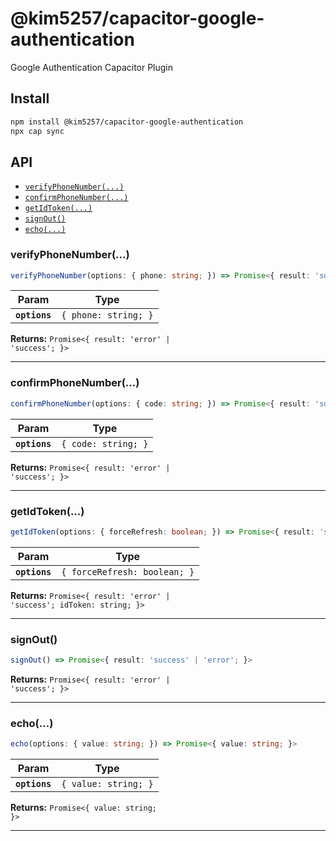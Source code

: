 # @kim5257/capacitor-google-authentication

Google Authentication Capacitor Plugin

## Install

```bash
npm install @kim5257/capacitor-google-authentication
npx cap sync
```

## API

<docgen-index>

* [`verifyPhoneNumber(...)`](#verifyphonenumber)
* [`confirmPhoneNumber(...)`](#confirmphonenumber)
* [`getIdToken(...)`](#getidtoken)
* [`signOut()`](#signout)
* [`echo(...)`](#echo)

</docgen-index>

<docgen-api>
<!--Update the source file JSDoc comments and rerun docgen to update the docs below-->

### verifyPhoneNumber(...)

```typescript
verifyPhoneNumber(options: { phone: string; }) => Promise<{ result: 'success' | 'error'; }>
```

| Param         | Type                            |
| ------------- | ------------------------------- |
| **`options`** | <code>{ phone: string; }</code> |

**Returns:** <code>Promise&lt;{ result: 'error' | 'success'; }&gt;</code>

--------------------


### confirmPhoneNumber(...)

```typescript
confirmPhoneNumber(options: { code: string; }) => Promise<{ result: 'success' | 'error'; }>
```

| Param         | Type                           |
| ------------- | ------------------------------ |
| **`options`** | <code>{ code: string; }</code> |

**Returns:** <code>Promise&lt;{ result: 'error' | 'success'; }&gt;</code>

--------------------


### getIdToken(...)

```typescript
getIdToken(options: { forceRefresh: boolean; }) => Promise<{ result: 'success' | 'error'; idToken: string; }>
```

| Param         | Type                                    |
| ------------- | --------------------------------------- |
| **`options`** | <code>{ forceRefresh: boolean; }</code> |

**Returns:** <code>Promise&lt;{ result: 'error' | 'success'; idToken: string; }&gt;</code>

--------------------


### signOut()

```typescript
signOut() => Promise<{ result: 'success' | 'error'; }>
```

**Returns:** <code>Promise&lt;{ result: 'error' | 'success'; }&gt;</code>

--------------------


### echo(...)

```typescript
echo(options: { value: string; }) => Promise<{ value: string; }>
```

| Param         | Type                            |
| ------------- | ------------------------------- |
| **`options`** | <code>{ value: string; }</code> |

**Returns:** <code>Promise&lt;{ value: string; }&gt;</code>

--------------------

</docgen-api>
